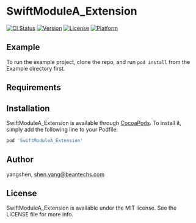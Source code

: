 # SwiftModuleA_Extension

[![CI Status](https://img.shields.io/travis/yangshen/SwiftModuleA_Extension.svg?style=flat)](https://travis-ci.org/yangshen/SwiftModuleA_Extension)
[![Version](https://img.shields.io/cocoapods/v/SwiftModuleA_Extension.svg?style=flat)](https://cocoapods.org/pods/SwiftModuleA_Extension)
[![License](https://img.shields.io/cocoapods/l/SwiftModuleA_Extension.svg?style=flat)](https://cocoapods.org/pods/SwiftModuleA_Extension)
[![Platform](https://img.shields.io/cocoapods/p/SwiftModuleA_Extension.svg?style=flat)](https://cocoapods.org/pods/SwiftModuleA_Extension)

## Example

To run the example project, clone the repo, and run `pod install` from the Example directory first.

## Requirements

## Installation

SwiftModuleA_Extension is available through [CocoaPods](https://cocoapods.org). To install
it, simply add the following line to your Podfile:

```ruby
pod 'SwiftModuleA_Extension'
```

## Author

yangshen, shen.yang@beantechs.com

## License

SwiftModuleA_Extension is available under the MIT license. See the LICENSE file for more info.
